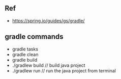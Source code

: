 ## Ref
- https://spring.io/guides/gs/gradle/

## gradle commands
- gradle tasks
- gradle clean
- gradle build		
- ./gradlew build 	// build java project
- ./gradlew run 	// run the java project from terminal
